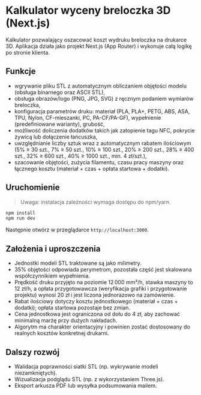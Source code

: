 # Kalkulator wyceny breloczka 3D (Next.js)

Kalkulator pozwalający oszacować koszt wydruku breloczka na drukarce 3D. Aplikacja działa jako projekt Next.js (App Router) i wykonuje całą logikę po stronie klienta.

## Funkcje

- wgrywanie pliku STL z automatycznym obliczaniem objętości modelu (obsługa binarnego oraz ASCII STL),
- obsługa obrazów/logo (PNG, JPG, SVG) z ręcznym podaniem wymiarów breloczka,
- konfiguracja parametrów druku: materiał (PLA, PLA+, PETG, ABS, ASA, TPU, Nylon, CF-mieszanki, PC, PA-CF/PA-GF), wypełnienie (predefiniowane warianty), grubość,
- możliwość doliczenia dodatków takich jak zatopienie tagu NFC, pokrycie żywicą lub dołączenie łańcuszka,
- uwzględnianie liczby sztuk wraz z automatycznym rabatem ilościowym (5% ≥ 30 szt., 7% ≥ 50 szt., 10% ≥ 100 szt., 20% ≥ 200 szt., 28% ≥ 400 szt., 32% ≥ 600 szt., 40% ≥ 1000 szt., min. 4 zł/szt.),
- szacowanie objętości, zużycia filamentu, czasu pracy maszyny oraz łącznego kosztu (materiał + czas + opłata startowa + dodatki).

## Uruchomienie

> Uwaga: instalacja zależności wymaga dostępu do npm/yarn.

```bash
npm install
npm run dev
```

Następnie otwórz w przeglądarce `http://localhost:3000`.

## Założenia i uproszczenia

- Jednostki modeli STL traktowane są jako milimetry.
- 35% objętości odpowiada perymetrom, pozostała część jest skalowana współczynnikiem wypełnienia.
- Prędkość druku przyjęto na poziomie 12 000 mm³/h, stawka maszyny to 12 zł/h, a opłata przygotowawcza (weryfikacja grafiki i przygotowanie projektu) wynosi 20 zł i jest liczona jednorazowo na zamówienie.
- Rabat ilościowy dotyczy kosztu jednostkowego (materiał + czas + dodatki); opłata startowa pozostaje bez zmian.
- Cena jednostkowa jest ograniczona od dołu do 4 zł, aby zachować minimalną marżę przy dużych nakładach.
- Algorytm ma charakter orientacyjny i powinien zostać dostosowany do realnych kosztów konkretnej drukarni.

## Dalszy rozwój

- Walidacja poprawności siatki STL (np. wykrywanie modeli niezamkniętych).
- Wizualizacja podglądu STL (np. z wykorzystaniem Three.js).
- Eksport arkusza PDF lub wysyłka podsumowania mailem.
